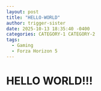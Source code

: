 ```yaml
---
layout: post
title: "HELLO-WORLD"
author: trigger-sister
date: 2025-10-13 18:35:40 -0400
categories: CATEGORY-1 CATEGORY-2
tags:
  - Gaming
  - Forza Horizon 5
---
```


# HELLO WORLD!!!
